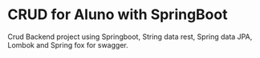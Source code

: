 # CRUD for Aluno with SpringBoot

Crud Backend project using Springboot, String data rest, Spring data JPA, Lombok and Spring fox for swagger.
